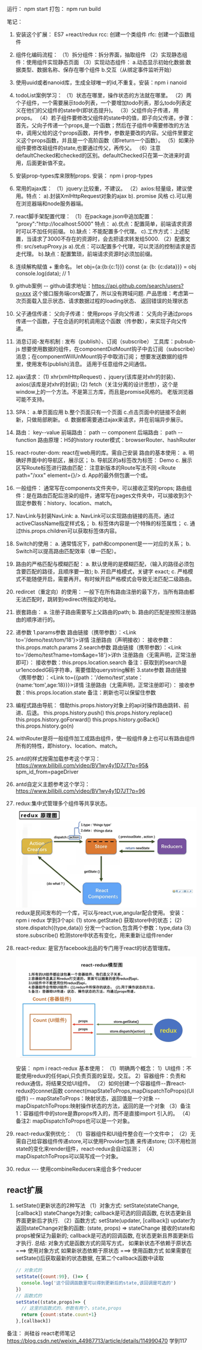运行： npm start
打包： npm run build

笔记：

1. 安装这个扩展： ES7 +react/redux 
    rcc: 创建一个类组件
    rfc: 创建一个函数组件
    
2. 组件化编码流程：
    （1）拆分组件：拆分界面，抽取组件
    （2）实现静态组件：使用组件实现静态页面
    （3）实现动态组件：
        a.动态显示初始化数据:数据类型、数据名称、保存在哪个组件
        b.交互（从绑定事件监听开始）
    
3. 使用uuid或者nanoid库，生成全球唯一的id,不重复。安装：npm i nanoid

4. todoList案例学习：
    （1）状态在哪里，操作状态的方法就在哪里。
    （2）两个子组件，一个需要展示todo列表，一个要增加todo列表，那么todo列表定义在他们的父组件的state中(即状态提升)。
    （3）父组件向子传递，用props。
    （4）若子组件要修改父组件的state中的值，即子向父传递，步骤：首先，父向子传递一个props,是一个函数；然后在子组件中需要修改的方法中，调用父给的这个props函数，并传参，参数是要改的内容。父组件里要定义这个props函数，并且是一个高阶函数（即return一个函数）。
    （5）如果孙组件要修改祖组件的state,也要通过传父，再传父。
    （6）注意defaultChecked和checked的区别。defaultChecked只在第一次进来时调用，后面更新值不变。
    
5. 安装prop-types库来限制props. 安装： npm i prop-types

6. 常用的ajax库：
    （1）jquery:比较重，不建议。
    （2）axios:轻量级，建议使用。特点：
        a).封装XmlHttpRequest对象的ajax
        b). promise 风格
        c).可以用在浏览器端和node服务器端。
    
7. react脚手架配置代理：
    （1）在package.json中追加配置： "proxy":"http://localhost:5000"
        特点：
        a).优点：配置简单，前端请求资源时可以不加任何前缀。
        b).缺点：不能配置多个代理。
        c).工作方式：上述配置，当请求了3000不存在的资源时，会去把请求转发给5000.
    （2）配置文件: src/setupProxy.js 
        a).优点：可以配置多个代理，可以灵活的控制请求是否走代理。
        b).缺点：配置繁琐，前端请求资源时必须加前缀。
    
8. 连续解构赋值 + 重命名。
    let obj={a:{b:{c:1}}}
    const {a: {b: {c:data}}} = obj
    console.log(data);  // 1
    
9. github案例 -- github请求地址：https://api.github.com/search/users?q=xxx  这个接口服务端cors配置了，所以没有跨域问题. 
    产品思维：考虑第一次页面载入显示状态、请求数据过程的loading状态、 返回错误的处理状态
    
10. 父子通信传递：
    父向子传递： 使用props
    子向父传递： 父先向子通过props传递一个函数，子在合适的时机调用这个函数（传参数），来实现子向父传递。
    
11. 消息订阅-发布机制 : 发布（publish）、订阅（subscribe）
    工具库：pubsub-js
    想要使用数据的组件，在componentDidMount钩子中去订阅（subscribe）消息；在componentWillUnMount钩子中取消订阅；
    想要发送数据的组件里，使用发布(publish)消息。
    适用于任意组件之间通信。
    
12. ajax请求： 
    (1) xhr(xmlHttpRequest) 、jquery(该库是对xhr的封装)、axios(该库是对xhr的封装);
    (2) fetch（关注分离的设计思想），这个是window上的一个方法。不是第三方库，而且是promise风格的。 老版浏览器可能不支持。
    
13. SPA： 
    a.单页面应用 
    b.整个页面只有一个页面 
    c.点击页面中的链接不会刷新，只做局部刷新。
    d. 数据都需要通过ajax来请求，并在前端异步展示。
    
14. 路由： key--value
        前端路由： path -- component
        后端路由： path -- function
        路由原理：H5的history 
        router模式：browserRouter、hashRouter

15. react-router-dom: react在web用的库。需自己安装
    路由的基本使用：
    a. 明确好界面中的导航区，展示区；
    b. 导航区的a标签改为<Link>标签：
        <Link to="/xxx">Demo</Link>
    c. 展示区写Route标签进行路由匹配：
        <Route path="/xxx" component={Demo}/>
        注意新版本的Route写法不同
        <Route path="/xxx" element={<Demo/>}/>
    d. App的最外侧包裹一个<BrowserRouter>或<HashRouter>。
    
16. 一般组件： 通常写在components文件夹中，可以接收正常的props;
    路由组件：是在路由匹配后渲染的组件，通常写在pages文件夹中，可以接收到3个固定参数有：history、location、match。
    
17. NavLink与封装NavLink:
    a. NavLink可以实现路由链接的高亮，通过activeClassName指定样式名；
    b. 标签体内容是一个特殊的标签属性；
    c. 通过this.props.children可以获取标签体内容。
    
18. Switch的使用：
    a. 通常情况下，path和component是一一对应的关系；
    b. Switch可以提高路由匹配效率（单一匹配）。
    
19. 路由的严格匹配与模糊匹配：
    a. 默认使用的是模糊匹配，（输入的路径必须包含要匹配的路径，且顺序要一致);
    b. 开启严格模式，关键字 exact;
    c. 严格模式不能随便开启，需要再开。有时候开启严格模式会导致无法匹配二级路由。
    
20. redircet（重定向）的使用： 一般下在所有路由注册的最下方，当所有路由都无法匹配时，跳转到redirect所指定的地址。
    <Redirect to="/about"/>
    
21. 嵌套路由：
    a. 注册子路由需要写上父路由的path;
    b. 路由的匹配是按照注册路由的顺序进行的。
    
22. 递参数
    1.params参数
        路由链接（携带参数）：<Link to='/demo/test/tom/18'}>详情</Link>
        注册路由（声明接收）：<Route path="/demo/test/:name/:age" component={Test}/>
        接收参数：this.props.match.params
    2.search参数
        路由链接（携带参数）：<Link to='/demo/test?name=tom&age=18'}>详th</Link>
        注册路由〈无需声明，正常注册即可）：<Route path="/demo/test" component={Test}／>
        接收参数：this.props.location.search
        备注：获取到的search是ur1encodedG码字符串，需要借助querystring解析
    3.state参数
        路由链接〈携带参数）：<Link to={{path：'/demo/test',state：{name:'tom',age:18}}}>详情</Link>
        注册路由（尢需声明，正常注册即可）：<Route path="/demo/test" component={Test}/>
        接收参数：this.props.location.state
        备注：刷新也可以保留住参数
    
23. 编程式路由导航： 借助this.props.history对象上的api对操作路由跳转、前进、后退。
    this.props.history.push()
    this.props.history.replace()
    this.props.history.goForward()
    this.props.history.goBack()
    this.props.history.go(n)
    
24. withRouter是将一般组件加工成路由组件，使一般组件身上也可以有路由组件所有的特性，即history、location、match。

25. antd的样式按需加载参考这个学习： https://www.bilibili.com/video/BV1wy4y1D7JT?p=95&      spm_id_from=pageDriver

26. antd自定义主题参考这个学习： https://www.bilibili.com/video/BV1wy4y1D7JT?p=96

27. redux:集中式管理多个组件等共享状态。
     ![](./picture/redux.png)
    redux是民间发布的一个库，可以与react,vue,angular配合使用。
    安装： npm i redux
    学到3个api: 
        (1) store.getState() 获取store中的状态；
        (2) store.dispatch({type,data})  分发一个action,包含两个参数：type,data
        (3) store.subscribe() 检测store中状态有变化，用来重新让组件render
    
28. react-redux: 是官方facebook出品的专门用于react的状态管理库。

    ![](./picture/react-redux.png)
    
    安装： npm i react-redux
    基本使用：
        （1）明确两个概念：
            1）UI组件：不能使用redux的任何api,只负责页面的呈现，交互。
            2）容器组件：负责和redux通信，将结果交给UI组件。
        （2）如何创建一个容器组件--靠react-redux的connet函数
            connect(mapStateToProps,mapDispatchToProps)(UI组件)
                -- mapStateToProps：映射状态，返回值是一个对象
                -- mapDispatchToProps:映射操作状态的方法，返回的是一个对象
        （3）备注1：容器组件中的store是靠props传入的，而不是直接import 引入的。
        （4）备注2: mapDispatchToProps也可以是一个对象。
    
29. react-redux案例优化：
    （1）容器组件和UI组件整合在一个文件中；
    （2）无需自己给容器组件传递store,可以使用Provider包裹<App/> 来传递store;
     (3)不用检测state的变化来render组件，react-redux会自动监测；
    （4）mapDispatchToProps可以简写成一个对象。
30. redux --- 使用combineReducers来组合多个reducer
## react扩展
1. setState()更新状态的2种写法
   （1）对象方式: setState(stateChange, [callback]) 
    stateChange为对象;
    callback是可选的回调函数, 在状态更新且界面更新后才执行.
   （2）函数方式: setState(updater, [callback])
    updater为返回stateChange对象的函数: (state, props) => stateChange 接收的state和props被保证为最新的;
    callback是可选的回调函数, 在状态更新且界面更新后才执行.
   总结:  对象方式是函数方式的简写方式，
      如果新状态不依赖于原状态 ===> 使用对象方式 
      如果新状态依赖于原状态 ===> 使用函数方式 
      如果需要在setState()后获取最新的状态数据, 在第二个callback函数中读取
   
   ```jsx
   // 对象式的
   setState({count:99}, ()=> {
     console.log('这个回调函数里可以得到更新后的state,该回调是可选的')
   })
   // 函数式的
   setState((state,props)=> {
     // 这里的函数式的，参数有两个，state,props
     return {count:state.count+1}
   },[callback])
   ```





备注： 尚硅谷 react老师笔记 https://blog.csdn.net/weixin_44987713/article/details/114990470
学到117
